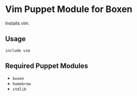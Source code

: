 # Vim Puppet Module for Boxen

Installs vim.

## Usage

```puppet
include vim
```

## Required Puppet Modules

* `boxen`
* `homebrew`
* `stdlib`
